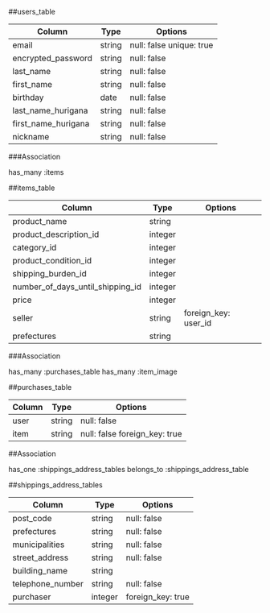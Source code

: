 ##users_table


| Column                    | Type    | Options                 |
| ------------------------- | ------- | ----------------------- |
|email                      |string   | null: false unique: true|
|encrypted_password         |string   | null: false             |
|last_name                  |string   | null: false             |
|first_name                 |string   | null: false             |
|birthday                   |date     | null: false             |
|last_name_hurigana         |string   | null: false             |
|first_name_hurigana        |string   | null: false             |
|nickname                   |string   | null: false             |

###Association

has_many :items

##items_table
 
| Column                           | Type        | Options            |
| -------------------------------- | ----------- | ------------------ |
| product_name                     |string       |                    |
| product_description_id           |integer      |                    |
| category_id                      |integer      |                    |
| product_condition_id             |integer      |                    |
| shipping_burden_id               |integer      |                    |
| number_of_days_until_shipping_id |integer      |                    |
| price                            |integer      |                    |
| seller                           |string       |foreign_key: user_id|
| prefectures                      |string       |                    |

###Association

has_many :purchases_table
has_many :item_image

##purchases_table

|Column          |Type  |Options                      |
| -------------- | ---- | --------------------------- |
|user            |string|null: false                  |
|item            |string|null: false foreign_key: true|
 
##Association

has_one :shippings_address_tables
belongs_to :shippings_address_table

##shippings_address_tables

|Column|Type|Options|
| -------------- | ----- | --------------- |
|post_code       |string |null: false      |
|prefectures     |string |null: false      |
|municipalities  |string |null: false      |
|street_address  |string |null: false      |
|building_name   |string |                 |
|telephone_number|string |null: false      |
|purchaser       |integer|foreign_key: true|